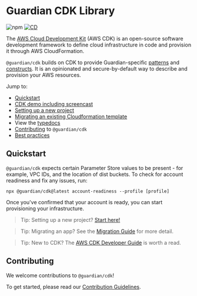 # Guardian CDK Library 

![npm][badge-npm] [![CD][badge-cd]][internal-cd-file]

[badge-cd]: https://github.com/guardian/cdk/actions/workflows/cd.yaml/badge.svg
[badge-npm]: https://img.shields.io/npm/v/@guardian/cdk?style=flat-square
[internal-cd-file]: https://github.com/guardian/cdk/actions/workflows/cd.yaml

The [AWS Cloud Development Kit](https://github.com/aws/aws-cdk) (AWS CDK) is an open-source software
development framework to define cloud infrastructure in code and provision it
through AWS CloudFormation.

`@guardian/cdk` builds on CDK to provide Guardian-specific [patterns](./src/patterns) and
[constructs](./src/constructs). It is an opinionated and secure-by-default way to describe and
provision your AWS resources.

Jump to:

- [Quickstart](#quickstart)
- [CDK demo including screencast](https://github.com/guardian/cdk-demo)
- [Setting up a new project](./docs/setting-up-a-gucdk-project.md)
- [Migrating an existing Cloudformation template](./docs/migration-guide.md)
- View the [typedocs](https://guardian.github.io/cdk/)
- [Contributing](#contributing) to `@guardian/cdk`
- [Best practices](./docs/best-practices.md)

## Quickstart

`@guardian/cdk` expects certain Parameter Store values to be present - for
example, VPC IDs, and the location of dist buckets. To check for account
readiness and fix any issues, run:

    npx @guardian/cdk@latest account-readiness --profile [profile]

Once you've confirmed that your account is ready, you can start provisioning your infrastructure.

> Tip: Setting up a new project? [Start here!](./docs/setting-up-a-gucdk-project.md)

> Tip: Migrating an app? See the [Migration Guide](./docs/migration-guide.md) for more detail.

> Tip: New to CDK? The [AWS CDK Developer Guide](https://docs.aws.amazon.com/cdk/v2/guide/home.html) is worth a read.

## Contributing

We welcome contributions to `@guardian/cdk`!

To get started, please read our [Contribution Guidelines](./docs/contributing.md).
